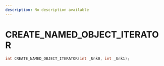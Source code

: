 ```yaml
---
description: No description available 
---
```


# CREATE_NAMED_OBJECT_ITERATOR

```cpp
int CREATE_NAMED_OBJECT_ITERATOR(int _Unk0, int _Unk1);
```
